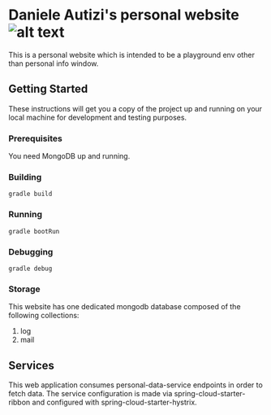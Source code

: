 # Daniele Autizi's personal website ![alt text](http://www.danieleautizi.com/static/images/ico/apple-touch-icon-57x57.png "daniele-autizi")

This is a personal website which is intended to be a playground env other than personal info window. 

## Getting Started

These instructions will get you a copy of the project up and running on your local machine for development and testing purposes. 

### Prerequisites

You need MongoDB up and running.

### Building

```
gradle build
```

### Running

```
gradle bootRun
```

### Debugging

```
gradle debug
```

### Storage
This website has one dedicated mongodb database composed of the following collections:
1. log
2. mail


## Services 

This web application consumes personal-data-service endpoints in order to fetch data.
The service configuration is made via spring-cloud-starter-ribbon and configured with 
spring-cloud-starter-hystrix.
